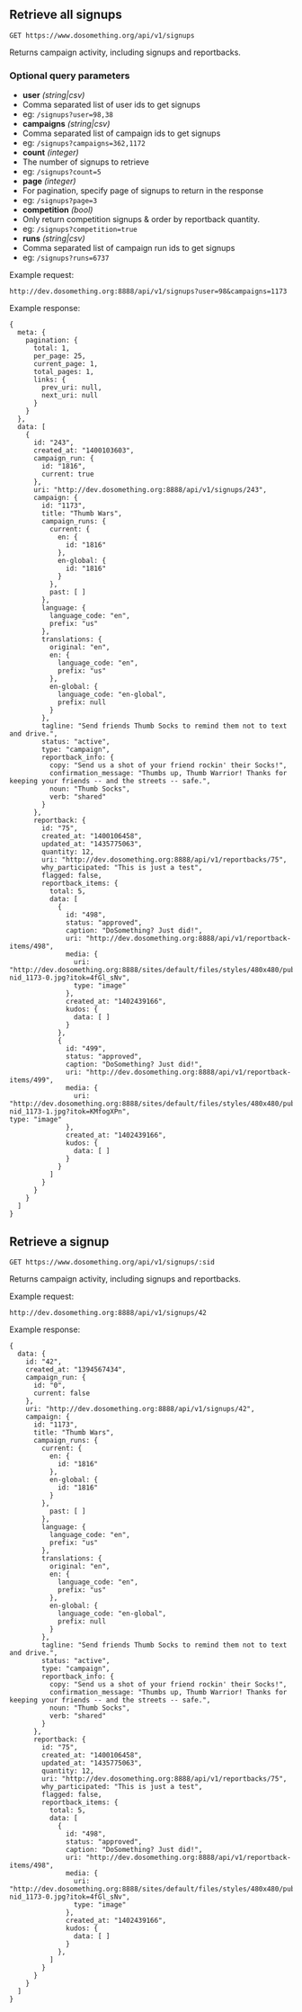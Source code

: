 ## Retrieve all signups

```
GET https://www.dosomething.org/api/v1/signups
```

Returns campaign activity, including signups and reportbacks.

### Optional query parameters

- **user** _(string|csv)_
 - Comma separated list of user ids to get signups
 - eg: `/signups?user=98,38`
- **campaigns** _(string|csv)_
 - Comma separated list of campaign ids to get signups
 - eg: `/signups?campaigns=362,1172`
- **count** _(integer)_
 - The number of signups to retrieve
 - eg: `/signups?count=5`
- **page** _(integer)_
 - For pagination, specify page of signups to return in the response
 - eg: `/signups?page=3`
- **competition** _(bool)_
 - Only return competition signups & order by reportback quantity.
 - eg: `/signups?competition=true`
- **runs** _(string|csv)_
 - Comma separated list of campaign run ids to get signups
 - eg: `/signups?runs=6737`


Example request:

```
http://dev.dosomething.org:8888/api/v1/signups?user=98&campaigns=1173
```

Example response:
```
{
  meta: {
    pagination: {
      total: 1,
      per_page: 25,
      current_page: 1,
      total_pages: 1,
      links: {
        prev_uri: null,
        next_uri: null
      }
    }
  },
  data: [
    {
      id: "243",
      created_at: "1400103603",
      campaign_run: {
        id: "1816",
        current: true
      },
      uri: "http://dev.dosomething.org:8888/api/v1/signups/243",
      campaign: {
        id: "1173",
        title: "Thumb Wars",
        campaign_runs: {
          current: {
            en: {
              id: "1816"
            },
            en-global: {
              id: "1816"
            }
          },
          past: [ ]
        },
        language: {
          language_code: "en",
          prefix: "us"
        },
        translations: {
          original: "en",
          en: {
            language_code: "en",
            prefix: "us"
          },
          en-global: {
            language_code: "en-global",
            prefix: null
          }
        },
        tagline: "Send friends Thumb Socks to remind them not to text and drive.",
        status: "active",
        type: "campaign",
        reportback_info: {
          copy: "Send us a shot of your friend rockin' their Socks!",
          confirmation_message: "Thumbs up, Thumb Warrior! Thanks for keeping your friends -- and the streets -- safe.",
          noun: "Thumb Socks",
          verb: "shared"
        }
      },
      reportback: {
        id: "75",
        created_at: "1400106458",
        updated_at: "1435775063",
        quantity: 12,
        uri: "http://dev.dosomething.org:8888/api/v1/reportbacks/75",
        why_participated: "This is just a test",
        flagged: false,
        reportback_items: {
          total: 5,
          data: [
            {
              id: "498",
              status: "approved",
              caption: "DoSomething? Just did!",
              uri: "http://dev.dosomething.org:8888/api/v1/reportback-items/498",
              media: {
                uri: "http://dev.dosomething.org:8888/sites/default/files/styles/480x480/public/reportbacks/1173/uid_98-nid_1173-0.jpg?itok=4fGl_sNv",
                type: "image"
              },
              created_at: "1402439166",
              kudos: {
                data: [ ]
              }
            },
            {
              id: "499",
              status: "approved",
              caption: "DoSomething? Just did!",
              uri: "http://dev.dosomething.org:8888/api/v1/reportback-items/499",
              media: {
                uri: "http://dev.dosomething.org:8888/sites/default/files/styles/480x480/public/reportbacks/1173/uid_98-nid_1173-1.jpg?itok=KMfogXPn",
type: "image"
              },
              created_at: "1402439166",
              kudos: {
                data: [ ]
              }
            }
          ]
        }
      }
    }
  ]
}
```
## Retrieve a signup

```
GET https://www.dosomething.org/api/v1/signups/:sid
```

Returns campaign activity, including signups and reportbacks.

Example request:
```
http://dev.dosomething.org:8888/api/v1/signups/42
```

Example response:
```
{
  data: {
    id: "42",
    created_at: "1394567434",
    campaign_run: {
      id: "0",
      current: false
    },
    uri: "http://dev.dosomething.org:8888/api/v1/signups/42",
    campaign: {
      id: "1173",
      title: "Thumb Wars",
      campaign_runs: {
        current: {
          en: {
            id: "1816"
          },
          en-global: {
            id: "1816"
          }
        },
          past: [ ]
        },
        language: {
          language_code: "en",
          prefix: "us"
        },
        translations: {
          original: "en",
          en: {
            language_code: "en",
            prefix: "us"
          },
          en-global: {
            language_code: "en-global",
            prefix: null
          }
        },
        tagline: "Send friends Thumb Socks to remind them not to text and drive.",
        status: "active",
        type: "campaign",
        reportback_info: {
          copy: "Send us a shot of your friend rockin' their Socks!",
          confirmation_message: "Thumbs up, Thumb Warrior! Thanks for keeping your friends -- and the streets -- safe.",
          noun: "Thumb Socks",
          verb: "shared"
        }
      },
      reportback: {
        id: "75",
        created_at: "1400106458",
        updated_at: "1435775063",
        quantity: 12,
        uri: "http://dev.dosomething.org:8888/api/v1/reportbacks/75",
        why_participated: "This is just a test",
        flagged: false,
        reportback_items: {
          total: 5,
          data: [
            {
              id: "498",
              status: "approved",
              caption: "DoSomething? Just did!",
              uri: "http://dev.dosomething.org:8888/api/v1/reportback-items/498",
              media: {
                uri: "http://dev.dosomething.org:8888/sites/default/files/styles/480x480/public/reportbacks/1173/uid_98-nid_1173-0.jpg?itok=4fGl_sNv",
                type: "image"
              },
              created_at: "1402439166",
              kudos: {
                data: [ ]
              }
            },
          ]
        }
      }
    }
  ]
}
```
